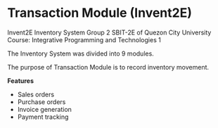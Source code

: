# Transaction Module (Invent2E)
Invent2E Inventory System
Group 2 SBIT-2E of Quezon City University
Course: Integrative Programming and Technologies 1

The Inventory System was divided into 9 modules.

The purpose of Transaction Module is to record inventory movement.

**Features**
- Sales orders
- Purchase orders
- Invoice generation
- Payment tracking
